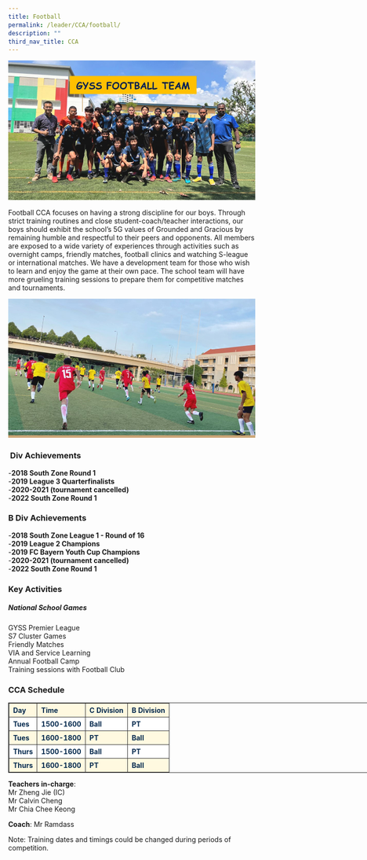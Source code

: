 ```yaml
---
title: Football
permalink: /leader/CCA/football/
description: ""
third_nav_title: CCA
---
```

![](/images/Student%20Leader/Physical%20CCA/FBC-1.jpg)

Football CCA focuses on having a strong discipline for our boys. Through strict training routines and close student-coach/teacher interactions, our boys should exhibit the school’s 5G values of Grounded and Gracious by remaining humble and respectful to their peers and opponents. All members are exposed to a wide variety of experiences through activities such as overnight camps, friendly matches, football clinics and watching S-league or international matches. We have a development team for those who wish to learn and enjoy the game at their own pace. The school team will have more grueling training sessions to prepare them for competitive matches and tournaments.

![](/images/Student%20Leader/Physical%20CCA/FBC-2.jpg)

###  Div Achievements

\-**2018 South Zone Round 1**  
\-**2019 League 3 Quarterfinalists**  
\-**2020-2021 (tournament cancelled)**  
\-**2022 South Zone Round 1**

### B Div Achievements

\-**2018 South Zone League 1 - Round of 16**  
\-**2019 League 2 Champions**  
\-**2019 FC Bayern Youth Cup Champions**  
\-**2020-2021 (tournament cancelled)**  
\-**2022 South Zone Round 1**

### Key Activities

##### National School Games  
GYSS Premier League  
S7 Cluster Games  
Friendly Matches  
VIA and Service Learning  
Annual Football Camp  
Training sessions with Football Club

### CCA Schedule

<table style="border-collapse: collapse; border: 1px solid rgb(51, 51, 51); width: 738.9px;"><tbody><tr style="background-color: rgb(255, 249, 224); color: rgb(6, 42, 78);"><td style="border: 1px solid rgb(51, 51, 51); padding: 5px 8px;"><strong>Day</strong></td><td style="border: 1px solid rgb(51, 51, 51); padding: 5px 8px;"><strong>Time</strong></td><td style="border: 1px solid rgb(51, 51, 51); padding: 5px 8px;"><strong>C Division</strong></td><td style="border: 1px solid rgb(51, 51, 51); padding: 5px 8px;"><strong>B Division</strong></td></tr><tr style="background-color: rgb(255, 255, 255); color: rgb(6, 42, 78);"><td style="border: 1px solid rgb(51, 51, 51); padding: 5px 8px;"><strong>Tues</strong></td><td style="border: 1px solid rgb(51, 51, 51); padding: 5px 8px;"><strong>15</strong><strong>0</strong><strong>0-1600</strong></td><td style="border: 1px solid rgb(51, 51, 51); padding: 5px 8px;"><strong>Ball</strong></td><td style="border: 1px solid rgb(51, 51, 51); padding: 5px 8px;"><strong>PT</strong></td></tr><tr style="background-color: rgb(255, 249, 224); color: rgb(6, 42, 78);"><td style="border: 1px solid rgb(51, 51, 51); padding: 5px 8px;"><strong>Tues</strong></td><td style="border: 1px solid rgb(51, 51, 51); padding: 5px 8px;"><strong>1600-1800</strong></td><td style="border: 1px solid rgb(51, 51, 51); padding: 5px 8px;"><strong>PT</strong></td><td style="border: 1px solid rgb(51, 51, 51); padding: 5px 8px;"><strong>Ball</strong></td></tr><tr style="background-color: rgb(255, 255, 255); color: rgb(6, 42, 78);"><td style="border: 1px solid rgb(51, 51, 51); padding: 5px 8px;"><strong>Thurs</strong></td><td style="border: 1px solid rgb(51, 51, 51); padding: 5px 8px;"><strong>15</strong><strong>0</strong><strong>0-1600</strong></td><td style="border: 1px solid rgb(51, 51, 51); padding: 5px 8px;"><strong>Ball</strong></td><td style="border: 1px solid rgb(51, 51, 51); padding: 5px 8px;"><strong>PT</strong></td></tr><tr style="background-color: rgb(255, 249, 224); color: rgb(6, 42, 78);"><td style="border: 1px solid rgb(51, 51, 51); padding: 5px 8px;"><strong>Thurs</strong></td><td style="border: 1px solid rgb(51, 51, 51); padding: 5px 8px;"><strong>1600-1800</strong></td><td style="border: 1px solid rgb(51, 51, 51); padding: 5px 8px;"><strong>PT</strong></td><td style="border: 1px solid rgb(51, 51, 51); padding: 5px 8px;"><strong>Ball</strong></td></tr></tbody></table>

**Teachers in-charge**:  
Mr Zheng Jie (IC)  
Mr Calvin Cheng  
Mr Chia Chee Keong

**Coach**: Mr Ramdass

  
Note: Training dates and timings could be changed during periods of competition.